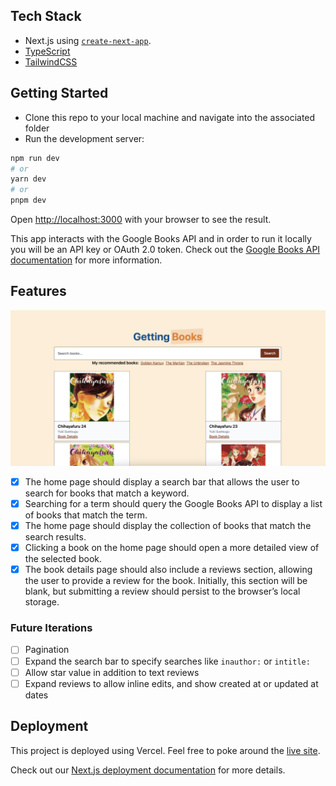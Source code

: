## Tech Stack

- Next.js using [`create-next-app`](https://github.com/vercel/next.js/tree/canary/packages/create-next-app).
- [TypeScript](https://nextjs.org/docs/basic-features/typescript)
- [TailwindCSS](https://tailwindcss.com/)

## Getting Started

- Clone this repo to your local machine and navigate into the associated folder
- Run the development server:

```bash
npm run dev
# or
yarn dev
# or
pnpm dev
```

Open [http://localhost:3000](http://localhost:3000) with your browser to see the result.

This app interacts with the Google Books API and in order to run it locally you will be an API key or OAuth 2.0 token. Check out the [Google Books API documentation](https://developers.google.com/books/docs/v1/using#APIKey) for more information.

## Features

![Home page of GettingBooks app that shows a search bar and the search results for Chihayafuru](public/homePage.png)

- [x] The home page should display a search bar that allows the user to search for books that match a keyword.
- [x] Searching for a term should query the Google Books API to display a list of books that match the term.
- [x] The home page should display the collection of books that match the search results.
- [x] Clicking a book on the home page should open a more detailed view of the selected book.
- [x] The book details page should also include a reviews section, allowing the user to provide a review for the book. Initially, this section will be blank, but submitting a review should persist to the browser’s local storage.

### Future Iterations

- [ ] Pagination
- [ ] Expand the search bar to specify searches like `inauthor:` or `intitle:`
- [ ] Allow star value in addition to text reviews
- [ ] Expand reviews to allow inline edits, and show created at or updated at dates

## Deployment

This project is deployed using Vercel. Feel free to poke around the [live site](https://giving-data-google-books.vercel.app/).

Check out our [Next.js deployment documentation](https://nextjs.org/docs/deployment) for more details.
